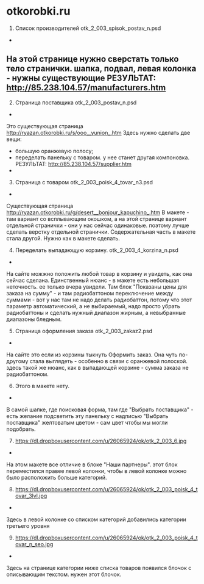 otkorobki.ru
============
1. Список производителей otk_2_003_spisok_postav_n.psd
-
На этой странице нужно сверстать только тело странички. шапка, подвал, левая колонка - нужны существующие
РЕЗУЛЬТАТ: http://85.238.104.57/manufacturers.htm
-

2. Страница поставщика otk_2_003_postav_n.psd
-
Это существующая страница http://ryazan.otkorobki.ru/s/ooo__yunion_.htm
Здесь нужно сделать две вещи:
  - большую оранжевую полосу;
  - переделать панельку с товаром. у нее станет другая компоновка.
РЕЗУЛЬТАТ: http://85.238.104.57/supplier.htm
-

3. Страница с товаром otk_2_003_poisk_4_tovar_n3.psd
-
Существующая страница http://ryazan.otkorobki.ru/g/desert__bonjour_kapuchino_.htm
В макете - там вариант со всплывающим окошком, а на этой странице вариант отдельной странички - они у нас сейчас одинаковые. поэтому лучше сделать верстку отдельной странички. Содержательная часть в макете стала другой. Нужно как в макете сделать.

4. Переделать выпадающую корзину. otk_2_003_4_korzina_n.psd
-
На сайте можжно положить любой товар в корзину и увидеть, как она сейчас сделана. Единственный нюанс - в макете есть небольшая неточность. ее только вчера увидели. Там блок "Показаны цены для заказа на сумму" - и там радиобаттоном переключение между суммами - вот у нас там не надо делать радиобаттон, потому что этот параметр автоматический, а не выбираемый, надо просто убрать радиобаттоны и сделать нужный диапазон жирным, а невыбранные диапазоны бледным.

5. Страница оформления заказа otk_2_003_zakaz2.psd
-
На сайте это если из корзины тыкнуть Оформить заказ. Она чуть по-другому стала выглядеть - особенно в связи с оранжевой полоской. здесь такой же нюанс, как в выпадающей корзине - сумма заказа не радиобаттоном.

6. Этого в макете нету.
-
В самой шапке, где поисковая форма, там где "Выбрать поставщика" - есть желание подсветить эту панельку с надписью "Выбрать поставщика" желтоватым цветом - сам цвет чтобы мы могли подобрать.

7. https://dl.dropboxusercontent.com/u/26065924/ok/otk_2_003_6.jpg
-
На этом макете все отличие в блоке "Наши партнеры". этот блок переместился правее левой колонки, чтобы в левой колонке можно было расположить больше категорий.

8. https://dl.dropboxusercontent.com/u/26065924/ok/otk_2_003_poisk_4_tovar_3lvl.jpg
-
Здесь в левой колонке со списком категорий добавились категории третьего уровня

9. https://dl.dropboxusercontent.com/u/26065924/ok/otk_2_003_poisk_4_tovar_n_seo.jpg
-
Здесь на странице категории ниже списка товаров появился блочок с описывающим текстом. нужен этот блочок.